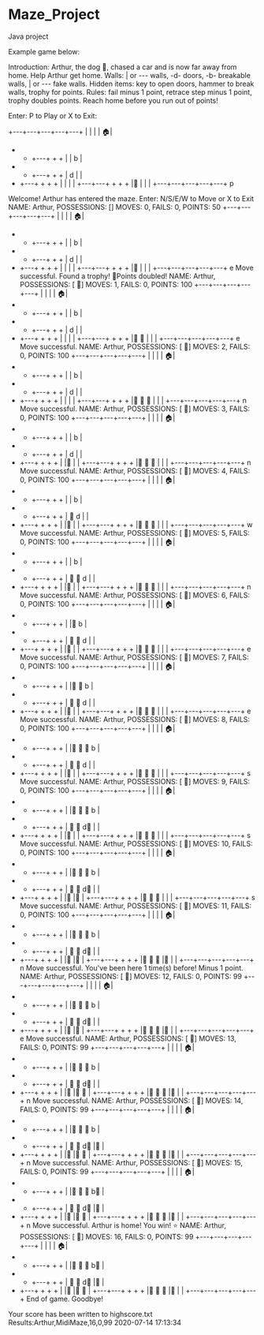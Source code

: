 # Maze_Project
Java project

Example game below: 



Introduction: Arthur, the dog 🐶, chased a car and is now far away from home. Help Arthur get home.
Walls: | or --- walls, -d- doors, -b- breakable walls, | or --- fake walls.
Hidden items: key to open doors, hammer to break walls, trophy for points.
Rules: fail minus 1 point, retrace step minus 1 point, trophy doubles points. Reach home before you run out of points!

Enter: P to Play or X to Exit:

+---+---+---+---+---+
|   |   |       | 🏠|
+   +   +---+   +   +
|   |           b   |
+   +   +---+   +   +
|           d   |   |
+   +---+   +   +   +
|       |   |       |
+---+---+   +   +   +
|🚙         |   |   |
+---+---+---+---+---+
p

Welcome! Arthur has entered the maze. 
Enter: N/S/E/W to Move or X to Exit
NAME: Arthur, POSSESSIONS: []
MOVES: 0, FAILS: 0, POINTS: 50
+---+---+---+---+---+
|   |   |       | 🏠|
+   +   +---+   +   +
|   |           b   |
+   +   +---+   +   +
|           d   |   |
+   +---+   +   +   +
|       |   |       |
+---+---+   +   +   +
|🐶         |   |   |
+---+---+---+---+---+
e
Move successful.
Found a trophy! 🍖Points doubled!
NAME: Arthur, POSSESSIONS: [ 🍖]
MOVES: 1, FAILS: 0, POINTS: 100
+---+---+---+---+---+
|   |   |       | 🏠|
+   +   +---+   +   +
|   |           b   |
+   +   +---+   +   +
|           d   |   |
+   +---+   +   +   +
|       |   |       |
+---+---+   +   +   +
|🐾  🐶     |   |   |
+---+---+---+---+---+
e
Move successful.
NAME: Arthur, POSSESSIONS: [ 🍖]
MOVES: 2, FAILS: 0, POINTS: 100
+---+---+---+---+---+
|   |   |       | 🏠|
+   +   +---+   +   +
|   |           b   |
+   +   +---+   +   +
|           d   |   |
+   +---+   +   +   +
|       |   |       |
+---+---+   +   +   +
|🐾  🐾  🐶 |   |   |
+---+---+---+---+---+
n
Move successful.
NAME: Arthur, POSSESSIONS: [ 🍖]
MOVES: 3, FAILS: 0, POINTS: 100
+---+---+---+---+---+
|   |   |       | 🏠|
+   +   +---+   +   +
|   |           b   |
+   +   +---+   +   +
|           d   |   |
+   +---+   +   +   +
|       |🐶 |       |
+---+---+   +   +   +
|🐾  🐾  🐾 |   |   |
+---+---+---+---+---+
n
Move successful.
NAME: Arthur, POSSESSIONS: [ 🍖]
MOVES: 4, FAILS: 0, POINTS: 100
+---+---+---+---+---+
|   |   |       | 🏠|
+   +   +---+   +   +
|   |           b   |
+   +   +---+   +   +
|        🐶 d   |   |
+   +---+   +   +   +
|       |🐾 |       |
+---+---+   +   +   +
|🐾  🐾  🐾 |   |   |
+---+---+---+---+---+
w
Move successful.
NAME: Arthur, POSSESSIONS: [ 🍖]
MOVES: 5, FAILS: 0, POINTS: 100
+---+---+---+---+---+
|   |   |       | 🏠|
+   +   +---+   +   +
|   |           b   |
+   +   +---+   +   +
|    🐶  🐾 d   |   |
+   +---+   +   +   +
|       |🐾 |       |
+---+---+   +   +   +
|🐾  🐾  🐾 |   |   |
+---+---+---+---+---+
n
Move successful.
NAME: Arthur, POSSESSIONS: [ 🍖]
MOVES: 6, FAILS: 0, POINTS: 100
+---+---+---+---+---+
|   |   |       | 🏠|
+   +   +---+   +   +
|   |🐶         b   |
+   +   +---+   +   +
|    🐾  🐾 d   |   |
+   +---+   +   +   +
|       |🐾 |       |
+---+---+   +   +   +
|🐾  🐾  🐾 |   |   |
+---+---+---+---+---+
e
Move successful.
NAME: Arthur, POSSESSIONS: [ 🍖]
MOVES: 7, FAILS: 0, POINTS: 100
+---+---+---+---+---+
|   |   |       | 🏠|
+   +   +---+   +   +
|   |🐾  🐶     b   |
+   +   +---+   +   +
|    🐾  🐾 d   |   |
+   +---+   +   +   +
|       |🐾 |       |
+---+---+   +   +   +
|🐾  🐾  🐾 |   |   |
+---+---+---+---+---+
e
Move successful.
NAME: Arthur, POSSESSIONS: [ 🍖]
MOVES: 8, FAILS: 0, POINTS: 100
+---+---+---+---+---+
|   |   |       | 🏠|
+   +   +---+   +   +
|   |🐾  🐾  🐶 b   |
+   +   +---+   +   +
|    🐾  🐾 d   |   |
+   +---+   +   +   +
|       |🐾 |       |
+---+---+   +   +   +
|🐾  🐾  🐾 |   |   |
+---+---+---+---+---+
s
Move successful.
NAME: Arthur, POSSESSIONS: [ 🍖]
MOVES: 9, FAILS: 0, POINTS: 100
+---+---+---+---+---+
|   |   |       | 🏠|
+   +   +---+   +   +
|   |🐾  🐾  🐾 b   |
+   +   +---+   +   +
|    🐾  🐾 d🐶 |   |
+   +---+   +   +   +
|       |🐾 |       |
+---+---+   +   +   +
|🐾  🐾  🐾 |   |   |
+---+---+---+---+---+
s
Move successful.
NAME: Arthur, POSSESSIONS: [ 🍖]
MOVES: 10, FAILS: 0, POINTS: 100
+---+---+---+---+---+
|   |   |       | 🏠|
+   +   +---+   +   +
|   |🐾  🐾  🐾 b   |
+   +   +---+   +   +
|    🐾  🐾 d🐾 |   |
+   +---+   +   +   +
|       |🐾 |🐶     |
+---+---+   +   +   +
|🐾  🐾  🐾 |   |   |
+---+---+---+---+---+
s
Move successful.
NAME: Arthur, POSSESSIONS: [ 🍖]
MOVES: 11, FAILS: 0, POINTS: 100
+---+---+---+---+---+
|   |   |       | 🏠|
+   +   +---+   +   +
|   |🐾  🐾  🐾 b   |
+   +   +---+   +   +
|    🐾  🐾 d🐾 |   |
+   +---+   +   +   +
|       |🐾 |🐾     |
+---+---+   +   +   +
|🐾  🐾  🐾 |🐶 |   |
+---+---+---+---+---+
n
Move successful.
You've been here 1 time(s) before! Minus 1 point.
NAME: Arthur, POSSESSIONS: [ 🍖]
MOVES: 12, FAILS: 0, POINTS: 99
+---+---+---+---+---+
|   |   |       | 🏠|
+   +   +---+   +   +
|   |🐾  🐾  🐾 b   |
+   +   +---+   +   +
|    🐾  🐾 d🐾 |   |
+   +---+   +   +   +
|       |🐾 |🐶     |
+---+---+   +   +   +
|🐾  🐾  🐾 |🐾 |   |
+---+---+---+---+---+
e
Move successful.
NAME: Arthur, POSSESSIONS: [ 🍖]
MOVES: 13, FAILS: 0, POINTS: 99
+---+---+---+---+---+
|   |   |       | 🏠|
+   +   +---+   +   +
|   |🐾  🐾  🐾 b   |
+   +   +---+   +   +
|    🐾  🐾 d🐾 |   |
+   +---+   +   +   +
|       |🐾 |🐾  🐶 |
+---+---+   +   +   +
|🐾  🐾  🐾 |🐾 |   |
+---+---+---+---+---+
n
Move successful.
NAME: Arthur, POSSESSIONS: [ 🍖]
MOVES: 14, FAILS: 0, POINTS: 99
+---+---+---+---+---+
|   |   |       | 🏠|
+   +   +---+   +   +
|   |🐾  🐾  🐾 b   |
+   +   +---+   +   +
|    🐾  🐾 d🐾 |🐶 |
+   +---+   +   +   +
|       |🐾 |🐾  🐾 |
+---+---+   +   +   +
|🐾  🐾  🐾 |🐾 |   |
+---+---+---+---+---+
n
Move successful.
NAME: Arthur, POSSESSIONS: [ 🍖]
MOVES: 15, FAILS: 0, POINTS: 99
+---+---+---+---+---+
|   |   |       | 🏠|
+   +   +---+   +   +
|   |🐾  🐾  🐾 b🐶 |
+   +   +---+   +   +
|    🐾  🐾 d🐾 |🐾 |
+   +---+   +   +   +
|       |🐾 |🐾  🐾 |
+---+---+   +   +   +
|🐾  🐾  🐾 |🐾 |   |
+---+---+---+---+---+
n
Move successful.
Arthur is home! You win! ⭐
NAME: Arthur, POSSESSIONS: [ 🍖]
MOVES: 16, FAILS: 0, POINTS: 99
+---+---+---+---+---+
|   |   |       | 🏠|
+   +   +---+   +   +
|   |🐾  🐾  🐾 b🐾 |
+   +   +---+   +   +
|    🐾  🐾 d🐾 |🐾 |
+   +---+   +   +   +
|       |🐾 |🐾  🐾 |
+---+---+   +   +   +
|🐾  🐾  🐾 |🐾 |   |
+---+---+---+---+---+
End of game. Goodbye!

Your score has been written to highscore.txt
Results:Arthur,MidiMaze,16,0,99
2020-07-14 17:13:34
